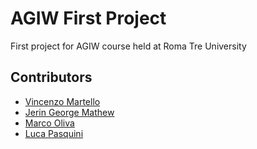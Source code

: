 # AGIW First Project
First project for AGIW course held at Roma Tre University

## Contributors
- [Vincenzo Martello](https://github.com/vincenzomartello)
- [Jerin George Mathew](https://github.com/jgeorgemathew)
- [Marco Oliva](https://github.com/maroliva)
- [Luca Pasquini](https://github.com/lucapas)

